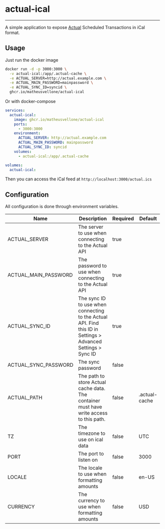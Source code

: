 # actual-ical
---

A simple application to expose [Actual](https://github.com/actualbudget/actual) Scheduled Transactions in iCal format.

## Usage

Just run the docker image

```bash
docker run -d -p 3000:3000 \
  -v actual-ical:/app/.actual-cache \
  -e ACTUAL_SERVER=http://actual.example.com \
  -e ACTUAL_MAIN_PASSWORD=mainpassword \
  -e ACTUAL_SYNC_ID=syncid \
  ghcr.io/matheusvellone/actual-ical
```

Or with docker-compose

```yaml
services:
  actual-ical:
    image: ghcr.io/matheusvellone/actual-ical
    ports:
      - 3000:3000
    environment:
      ACTUAL_SERVER: http://actual.example.com
      ACTUAL_MAIN_PASSWORD: mainpassword
      ACTUAL_SYNC_ID: syncid
    volumes:
      - actual-ical:/app/.actual-cache

volumes:
  actual-ical:
```

Then you can access the iCal feed at `http://localhost:3000/actual.ics`

## Configuration

All configuration is done through environment variables.

|Name|Description|Required|Default|
|---|---|---|---|
|ACTUAL_SERVER|The server to use when connecting to the Actual API|true||
|ACTUAL_MAIN_PASSWORD|The password to use when connecting to the Actual API|true||
|ACTUAL_SYNC_ID|The sync ID to use when connecting to the Actual API. Find this ID in Settings > Advanced Settings > Sync ID|true||
|ACTUAL_SYNC_PASSWORD|The sync password|false||
|ACTUAL_PATH|The path to store Actual cache data. The container must have write access to this path.|false|.actual-cache|
|TZ|The timezone to use on ical data|false|UTC|
|PORT|The port to listen on|false|3000|
|LOCALE|The locale to use when formatting amounts|false|en-US|
|CURRENCY|The currency to use when formatting amounts|false|USD|
